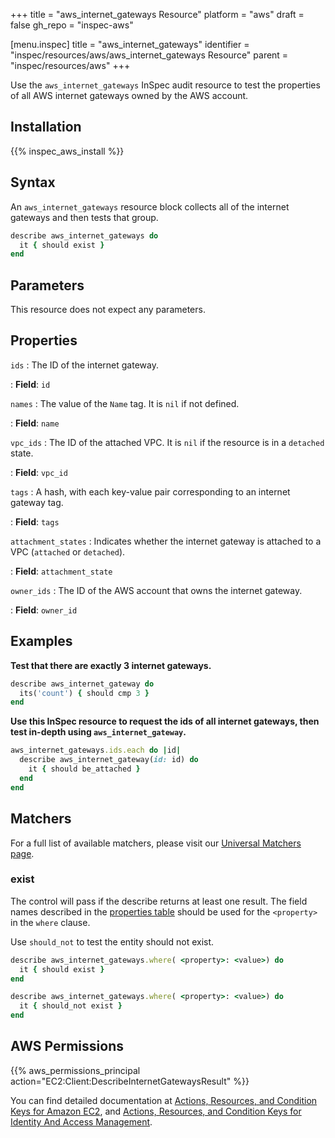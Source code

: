 +++
title = "aws_internet_gateways Resource"
platform = "aws"
draft = false
gh_repo = "inspec-aws"

[menu.inspec]
title = "aws_internet_gateways"
identifier = "inspec/resources/aws/aws_internet_gateways Resource"
parent = "inspec/resources/aws"
+++

Use the `aws_internet_gateways` InSpec audit resource to test the properties of all AWS internet gateways owned by the AWS account.

## Installation

{{% inspec_aws_install %}}

## Syntax

An `aws_internet_gateways` resource block collects all of the internet gateways and then tests that group.

```ruby
describe aws_internet_gateways do
  it { should exist }
end 
```

## Parameters

This resource does not expect any parameters.

## Properties

`ids`
: The ID of the internet gateway.

: **Field**: `id`

`names`
: The value of the `Name` tag. It is `nil` if not defined.

: **Field**: `name`

`vpc_ids`
: The ID of the attached VPC. It is `nil` if the resource is in a `detached` state.

: **Field**: `vpc_id`

`tags`
: A hash, with each key-value pair corresponding to an internet gateway tag.

: **Field**: `tags`

`attachment_states`
: Indicates whether the internet gateway is attached to a VPC (`attached` or `detached`).

: **Field**: `attachment_state`

`owner_ids`
: The ID of the AWS account that owns the internet gateway.

: **Field**: `owner_id`

## Examples

**Test that there are exactly 3 internet gateways.**

```ruby
describe aws_internet_gateway do
  its('count') { should cmp 3 }
end
```

**Use this InSpec resource to request the ids of all internet gateways, then test in-depth using `aws_internet_gateway`.**

```ruby
aws_internet_gateways.ids.each do |id|
  describe aws_internet_gateway(id: id) do
    it { should be_attached }
  end
end
```


## Matchers

For a full list of available matchers, please visit our [Universal Matchers page](https://www.inspec.io/docs/reference/matchers/). 

### exist

The control will pass if the describe returns at least one result.
The field names described in the [properties table](##-properties) should be used for the `<property>` in the `where` clause.

Use `should_not` to test the entity should not exist.

```ruby
describe aws_internet_gateways.where( <property>: <value>) do
  it { should exist }
end
```

```ruby
describe aws_internet_gateways.where( <property>: <value>) do
  it { should_not exist }
end
```

## AWS Permissions

{{% aws_permissions_principal action="EC2:Client:DescribeInternetGatewaysResult" %}}

You can find detailed documentation at [Actions, Resources, and Condition Keys for Amazon EC2](https://docs.aws.amazon.com/IAM/latest/UserGuide/list_amazonec2.html), and [Actions, Resources, and Condition Keys for Identity And Access Management](https://docs.aws.amazon.com/IAM/latest/UserGuide/list_identityandaccessmanagement.html).
